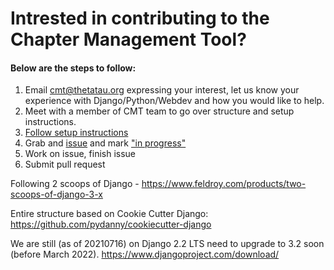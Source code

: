 # Intrested in contributing to the Chapter Management Tool?

#### Below are the steps to follow:

1. Email cmt@thetatau.org expressing your interest, let us know your experience with Django/Python/Webdev and how you would like to help.
2. Meet with a member of CMT team to go over structure and setup instructions.
3. [Follow setup instructions](docs/install.md)
4. Grab and [issue](https://github.com/VenturaFranklin/thetatauCMT/issues) and mark ["in progress"](https://github.com/VenturaFranklin/thetatauCMT/issues?q=is%3Aissue+is%3Aopen+label%3A%22in+progress%22)
5. Work on issue, finish issue
6. Submit pull request

Following 2 scoops of Django - https://www.feldroy.com/products/two-scoops-of-django-3-x

Entire structure based on Cookie Cutter Django: https://github.com/pydanny/cookiecutter-django

We are still (as of 20210716) on Django 2.2 LTS need to upgrade to 3.2 soon (before March 2022). https://www.djangoproject.com/download/

